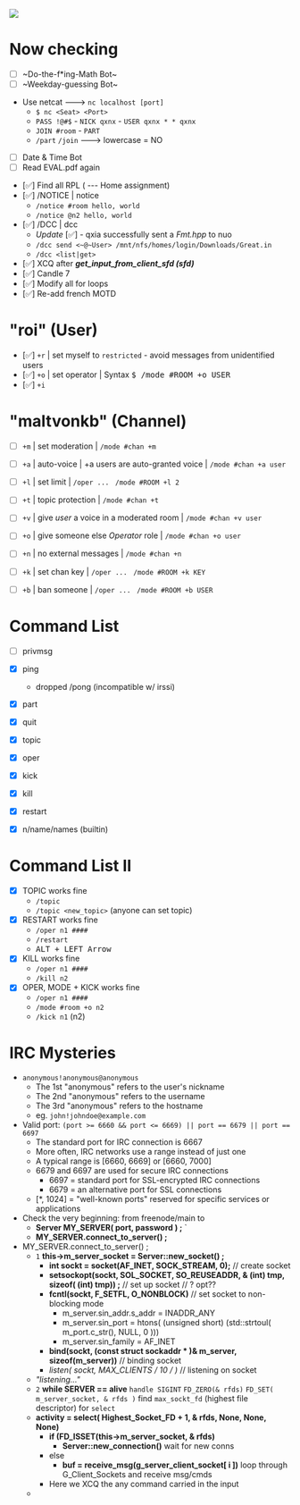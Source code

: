 ![](https://img.shields.io/badge/C++-Internet&nbsp;Relay&nbsp;Chat-red.svg?style=flat&logo=c%2B%2B)


# Now checking
- [ ] ~Do-the-f*ing-Math Bot~
- [ ] ~Weekday-guessing Bot~
- Use netcat ---> `nc localhost [port]`
  - `$ nc <Seat> <Port>`
  - `PASS !@#$` - `NICK qxnx` - `USER qxnx * * qxnx`
  - `JOIN #room` - `PART`
  - `/part` `/join` ---> lowercase = NO
- [ ] Date & Time Bot
- [ ] Read EVAL.pdf again
- [:white_check_mark:] Find all RPL ( --- Home assignment)
- [:white_check_mark:] /NOTICE | notice
  - `/notice #room hello, world`
  - `/notice @n2 hello, world`
- [:white_check_mark:] /DCC | dcc
  - *Update* [:white_check_mark:] - qxia successfully sent a _Fmt.hpp_ to nuo
  - `/dcc send <~@~User> /mnt/nfs/homes/login/Downloads/Great.in`
  - `/dcc <list|get>`
- [:white_check_mark:] XCQ after ***get_input_from_client_sfd (sfd)***
- [:white_check_mark:] Candle 7
- [:white_check_mark:] Modify all for loops
- [:white_check_mark:] Re-add french MOTD


# "roi" (User)
- [:white_check_mark:] `+r` | set myself to `restricted` - avoid messages from unidentified users
- [:white_check_mark:] `+o` | set operator | Syntax <kbd> $ /mode #ROOM +o USER </kbd>
- [:white_check_mark:] `+i` 


# "maltvonkb" (Channel)
- [ ] `+m` | set moderation |  `/mode #chan +m`
- [ ] `+a` | auto-voice | +a users are auto-granted voice | `/mode #chan +a user` 
- [ ] `+l` | set limit | `/oper ...` ` /mode #ROOM +l 2`
- [ ] `+t` | topic protection | `/mode #chan +t `
- [ ] `+v` | give _user_ a voice in a moderated room |  `/mode #chan +v user`
- [ ] `+o` | give someone else _Operator_ role | `/mode #chan +o user`
- [ ] `+n` | no external messages |  `/mode #chan +n`
- [ ] `+k` | set chan key | `/oper ...` ` /mode #ROOM +k KEY`   
- [ ] `+b` | ban someone | `/oper ...` ` /mode #ROOM +b USER` 


# Command List 
- [ ] privmsg
- [x] ping
  - dropped /pong (incompatible w/ irssi)
- [x] part
- [x] quit
- [x] topic
- [x] oper
- [x] kick
- [x] kill
- [x] restart
- [x] n/name/names (builtin)


# Command List II
- [x] TOPIC works fine
  - `/topic` 
  - `/topic <new_topic>` (anyone can set topic)
- [x] RESTART works fine
  - `/oper n1 ####` 
  - `/restart`
  - <kbd> ALT + LEFT Arrow </kbd> 
- [x] KILL works fine
  - `/oper n1 ####`
  - `/kill n2` 
- [x] OPER, MODE + KICK works fine
  - `/oper n1 ####`
  - `/mode #room +o n2`
  - `/kick n1` (n2) 



# IRC Mysteries
- `anonymous!anonymous@anonymous`
  - The 1st "anonymous" refers to the user's nickname
  - The 2nd "anonymous" refers to the username
  - The 3rd "anonymous" refers to the hostname
  - eg. `john!johndoe@example.com`
- Valid port: `(port >= 6660 && port <= 6669) || port == 6679 || port == 6697`
  - The standard port for IRC connection is 6667
  - More often, IRC networks use a range instead of just one
  - A typical range is [6660, 6669] or [6660, 7000]
  - 6679 and 6697 are used for secure IRC connections
    - 6697 = standard port for SSL-encrypted IRC connections
    - 6679 = an alternative port for SSL connections
  - [*, 1024] = "well-known ports" reserved for specific services or applications
- Check the very beginning: from freenode/main to 
  - **Server	MY_SERVER( port, password ) ;** `
  - **MY_SERVER.connect_to_server() ;** 
- MY_SERVER.connect_to_server() ;
  - `1` **this->m_server_socket = Server::new_socket() ;**
    - **int sockt = socket(AF_INET, SOCK_STREAM, 0);** // create socket
    - **setsockopt(sockt, SOL_SOCKET, SO_REUSEADDR, & (int) tmp, sizeof( (int) tmp)) ;** // set up socket // ? opt??
    - **fcntl(sockt, F_SETFL, O_NONBLOCK)** // set socket to non-blocking mode
      - m_server.sin_addr.s_addr = INADDR_ANY
      - m_server.sin_port = htons( (unsigned short) (std::strtoul( m_port.c_str(), NULL, 0 )))
      - m_server.sin_family = AF_INET
    - **bind(sockt, (const struct sockaddr * )& m_server, sizeof(m_server))** // binding socket
    - **listen( sockt, MAX_CLIENTS /* 10 */ )** // listening on socket
  - _"listening..."_
  - `2` **while SERVER == alive**
  `handle SIGINT` `FD_ZERO(& rfds)` `FD_SET( m_server_socket, & rfds )`
  find `max_sockt_fd` (highest file descriptor) for `select`
  - **activity = select( Highest_Socket_FD + 1, & rfds, None, None, None)**
    - **if (FD_ISSET(this->m_server_socket, & rfds)**
      - **Server::new_connection()** wait for new conns
    - else
      - **buf = receive_msg(g_server_client_socket[ i ])** loop through G_Client_Sockets and receive msg/cmds
    - Here we XCQ the any command carried in the input
  - 





<!--

# Basic checks
- Check poll() (or equivalent) 
  - only one
  - called every time before accept, read, write etc.
  - no errno
- Verify fnctl()
  - use of fcntl(fd, F_SETFL, O_NONBLOCK)

# Networking 1
- Use 'nc'
  - connect to the server
  - send commands
  - the server answers back
- From now on, use our reference IRC client
  - try multiple clients
  - test with `IRSSI` and `nc` at the same time
- Join a channel
   - messages are sent to all

# Networking 2
- Use `nc` to send partial commands
... What are partial commands ? (🟡)
  - the server answers correctly
  - other connections run fine
- Unexpectedly kill a client
  - check if server still works and can still get new client
- (🟡) Kill a `nc` with half of a command sent
- Stop a client (^-Z)
  - Flood the channel using another client
    - Server should not hang
  - Check leak


# Client side
- Use `nc` to perform
  - authenticate (🟡)
  - set nick
  - set username
  - join chan
- Use `irssi` to perform
  - authenticate
  - set nick
  - set username
  - join chan
- Run `/PRIVMSG` with different parameters
- Run `/NOTICE` with different parameters
    - work with different parameters
- Check that a regular user cannot do operator actions
- Check that a ___chanop___ can 
- (🟡) All the channel operations should be tested  


# File transfer
- File transfer with `irssi` (🟡)

# A small bot
- ___Todo___

-->
